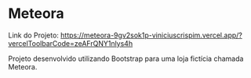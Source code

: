# Meteora

Link do Projeto: https://meteora-9gv2sok1p-viniciuscrispim.vercel.app/?vercelToolbarCode=zeAFrQNY1nlys4h

Projeto desenvolvido utilizando Bootstrap para uma loja fictícia chamada Meteora.
